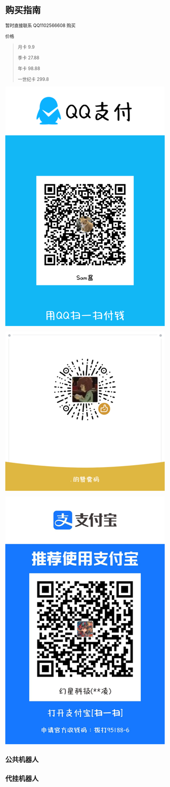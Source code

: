 # 购买指南

暂时直接联系 QQ1102566608 购买

价格

> 月卡 9.9
>
> 季卡 27.88
>
> 年卡 98.88
>
> 一世纪卡 299.8

![qq](./payQr/qq.png)

![wx](./payQr/wx.png)

![zfb](./payQr/zfb.jpg)

## 公共机器人

## 代挂机器人
